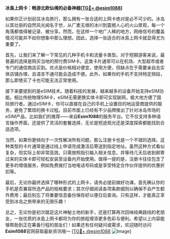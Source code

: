 **冰島上网卡：畅游北欧仙境的必备神器[[TG💪+ @esim1088](https://t.me/s/esim1088)]**

如果你正计划前往冰岛旅行，那么拥有一张合适的上网卡绝对是必不可少的。冰岛以其壮丽的自然风光闻名于世，从广袤无垠的冰川到震撼人心的火山景观，每一个角落都值得被记录、被分享。然而，在这样一个地广人稀的地方，网络信号的覆盖情况可能并不如你想象中那么理想。因此，选择一张适合的冰島上网卡就显得尤为重要了。

首先，让我们来了解一下常见的几种手机卡和流量卡类型。对于短期游客来说，最普遍的选择是购买当地的预付费SIM卡。这类卡片通常可以在机场、大型超市或者专门的通信商店买到。优点是价格相对便宜，使用方便，但缺点在于需要亲自去实体店铺办理，且语言不通可能会造成不便。此外，如果你的手机不支持特定频段，那么即使买了卡也可能无法正常使用。

接下来要提到的是eSIM技术。随着科技的发展，越来越多的设备开始支持eSIM功能。相比传统物理SIM卡，eSIM无需更换实体卡即可实现联网，极大地方便了国际旅行者。通过eSIM卡，你可以直接在自己的手机上设置目的地运营商提供的服务，避免了繁琐的换卡过程。目前市面上已经有不少品牌推出了针对冰岛市场的eSIM产品，比如我们的推荐——来自**Esim1088**的服务平台。它不仅支持多种语言操作界面，还提供了灵活的套餐选择，无论是短途观光还是深度探索都能找到合适选项。

当然，如果你更倾向于一次性解决所有问题，那么注册卡也是一个不错的选择。这种类型的卡片通常是通过线上申请完成激活后寄送到指定地址。虽然这种方式看似复杂，但实际上却非常高效。只需按照指引输入相关信息，并等待几天后收到邮寄过来的实体卡即可轻松安装至设备内开始使用。值得一提的是，注册卡往往包含了更多的增值服务，例如免费拨打当地电话号码或是享受特定合作伙伴提供的优惠折扣等。

最后，无论你最终选择了哪种形式的上网卡，请务必提前做好功课。首先确认你的手机是否兼容所选产品的规格要求；其次仔细阅读各项条款细则以确保不会产生额外费用；最后别忘了将重要信息备份保存好以便日后查询。只有这样，才能真正享受到冰岛之旅带来的无限乐趣！

总之，无论你是初次踏足这片神秘土地的新手，还是打算再次回味经典路线的老朋友，一张优质的冰島上网卡都将为你的旅程增添更多色彩与便利。希望以上内容能够帮助到正在筹备行程的朋友们！如果还有任何疑问或需求，欢迎随时访问**Esim1088**官网获取最新资讯哦～ [[TG💪+ @esim1088](https://t.me/s/esim1088) ![Image](https://i.postimg.cc/4NQfJmqS/Snipaste-2025-05-13-00-14-12.png)]